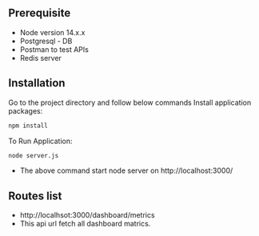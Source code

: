 ## Prerequisite

- Node version 14.x.x
- Postgresql - DB
- Postman to test APIs
- Redis server

## Installation
Go to the project directory and follow below commands
Install application packages:
```sh
npm install
```

To Run Application:
```sh
node server.js
```
- The above command start node server on http://localhost:3000/ 

## Routes list

 - http://localhsot:3000/dashboard/metrics
 - This api url fetch all dashboard matrics.

